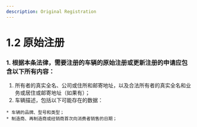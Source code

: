 ```yaml
---
description: Original Registration
---
```


# 1.2 原始注册

### 1. 根据本条法律，需要注册的车辆的原始注册或更新注册的申请应包含以下所有内容：

  1. 所有者的真实全名、公司或住所和邮寄地址，以及合法所有者的真实全名和业务或居住或邮寄地址（如果有）；
  2. 车辆描述，包括以下可能存在的数据：
  
    * 车辆的品牌、型号和类型；
    * 制造商、再制造商或经销商首次向消费者销售的日期；
